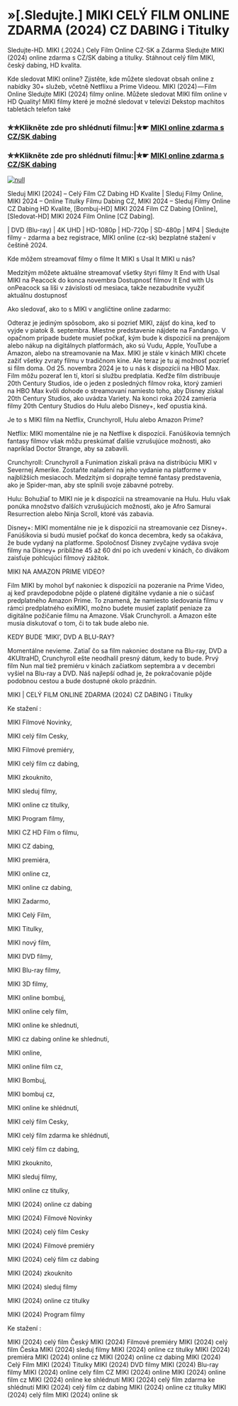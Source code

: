 # »[.Sledujte.] MIKI CELÝ FILM ONLINE ZDARMA (2024) CZ DABING i Titulky
Sledujte-HD. MIKI (.2024.) Cely Film Online CZ-SK a Zdarma
Sledujte MIKI (2024) online zdarma s CZ/SK dabing a titulky. Stáhnout celý film MIKI, český dabing, HD kvalita.

Kde sledovat MIKI online? Zjistěte, kde můžete sledovat obsah online z nabídky 30+ služeb, včetně Netflixu a Prime Videou. MIKI (2024) — Film Online Sledujte MIKI (2024) filmy online. Můžete sledovat MIKI film online v HD Quality! MIKI filmy které je možné sledovat v televizi Dekstop machitos tabletách telefon také

### ✮✮Klikněte zde pro shlédnutí filmu:|✮☛ [MIKI online zdarma s CZ/SK dabing](https://bit.ly/miki-cely-film-cz)

### ✮✮Klikněte zde pro shlédnutí filmu:|✮☛ [MIKI online zdarma s CZ/SK dabing](https://bit.ly/miki-cely-film-cz)

[![null](https://static.wixstatic.com/media/855a25_043b5abeb4ae4d35ac003198e7fe56ed~mv2.gif)](https://bit.ly/miki-cely-film-cz)

Sleduj MIKI [2024] – Celý Film CZ Dabing HD Kvalite | Sleduj Filmy Online, MIKI 2024 – Online Titulky Filmu Dabing CZ, MIKI 2024 – Sleduj Filmy Online CZ Dabing HD Kvalite, [Bombuj-HD] MIKI 2024 Film CZ Dabing [Online], [Sledovat-HD] MIKI 2024 Film Online [CZ Dabing].

| DVD (Blu-ray) | 4K UHD | HD-1080p | HD-720p | SD-480p | MP4 | Sledujte filmy - zdarma a bez registrace, MIKI online (cz-sk) bezplatné stažení v češtině 2024.

Kde môžem streamovať filmy o filme It MIKI s Usal It MIKI u nás?

Medzitým môžete aktuálne streamovať všetky štyri filmy It End with Usal MIKI na Peacock do konca novembra Dostupnosť filmov It End with Us onPeacock sa líši v závislosti od mesiaca, takže nezabudnite využiť aktuálnu dostupnosť

Ako sledovať, ako to s MIKI v angličtine online zadarmo:

Odteraz je jediným spôsobom, ako si pozrieť MIKI, zájsť do kina, keď to vyjde v piatok 8. septembra. Miestne predstavenie nájdete na Fandango. V opačnom prípade budete musieť počkať, kým bude k dispozícii na prenájom alebo nákup na digitálnych platformách, ako sú Vudu, Apple, YouTube a Amazon, alebo na streamovanie na Max. MIKI je stále v kinách MIKI chcete zažiť všetky zvraty filmu v tradičnom kine. Ale teraz je tu aj možnosť pozrieť si film doma. Od 25. novembra 2024 je to u nás k dispozícii na HBO Max. Film môžu pozerať len tí, ktorí si službu predplatia. Keďže film distribuuje 20th Century Studios, ide o jeden z posledných filmov roka, ktorý zamieri na HBO Max kvôli dohode o streamovaní namiesto toho, aby Disney získal 20th Century Studios, ako uvádza Variety. Na konci roka 2024 zamieria filmy 20th Century Studios do Hulu alebo Disney+, keď opustia kiná.

Je to s MIKI film na Netflix, Crunchyroll, Hulu alebo Amazon Prime?

Netflix: MIKI momentálne nie je na Netflixe k dispozícii. Fanúšikovia temných fantasy filmov však môžu preskúmať ďalšie vzrušujúce možnosti, ako napríklad Doctor Strange, aby sa zabavili.

Crunchyroll: Crunchyroll a Funimation získali práva na distribúciu MIKI v Severnej Amerike. Zostaňte naladení na jeho vydanie na platforme v najbližších mesiacoch. Medzitým si doprajte temné fantasy predstavenia, ako je Spider-man, aby ste splnili svoje zábavné potreby.

Hulu: Bohužiaľ to MIKI nie je k dispozícii na streamovanie na Hulu. Hulu však ponúka množstvo ďalších vzrušujúcich možností, ako je Afro Samurai Resurrection alebo Ninja Scroll, ktoré vás zabavia.

Disney+: MIKI momentálne nie je k dispozícii na streamovanie cez Disney+. Fanúšikovia si budú musieť počkať do konca decembra, kedy sa očakáva, že bude vydaný na platforme. Spoločnosť Disney zvyčajne vydáva svoje filmy na Disney+ približne 45 až 60 dní po ich uvedení v kinách, čo divákom zaisťuje pohlcujúci filmový zážitok.

MIKI NA AMAZON PRIME VIDEO?

Film MIKI by mohol byť nakoniec k dispozícii na pozeranie na Prime Video, aj keď pravdepodobne pôjde o platené digitálne vydanie a nie o súčasť predplatného Amazon Prime. To znamená, že namiesto sledovania filmu v rámci predplatného exiMIKI, možno budete musieť zaplatiť peniaze za digitálne požičanie filmu na Amazone. Však Crunchyroll. a Amazon ešte musia diskutovať o tom, či to tak bude alebo nie.

KEDY BUDE ‘MIKI’, DVD A BLU-RAY?

Momentálne nevieme. Zatiaľ čo sa film nakoniec dostane na Blu-ray, DVD a 4KUltraHD, Crunchyroll ešte neodhalil presný dátum, kedy to bude. Prvý film Nun mal tiež premiéru v kinách začiatkom septembra a v decembri vyšiel na Blu-ray a DVD. Náš najlepší odhad je, že pokračovanie pôjde podobnou cestou a bude dostupné okolo prázdnin.

MIKI | CELÝ FILM ONLINE ZDARMA (2024) CZ DABING i Titulky

Ke stažení :

MIKI Filmové Novinky,

MIKI celý film Cesky,

MIKI Filmové premiéry,

MIKI celý film cz dabing,

MIKI zkouknito,

MIKI sleduj filmy,

MIKI online cz titulky,

MIKI Program filmy,

MIKI CZ HD Film o filmu,

MIKI CZ dabing,

MIKI premiéra,

MIKI online cz,

MIKI online cz dabing,

MIKI Zadarmo,

MIKI Celý Film,

MIKI Titulky,

MIKI nový film,

MIKI DVD filmy,

MIKI Blu-ray filmy,

MIKI 3D filmy,

MIKI online bombuj,

MIKI online cely film,

MIKI online ke shlednuti,

MIKI cz dabing online ke shlednuti,

MIKI online,

MIKI online film cz,

MIKI Bombuj,

MIKI bombuj cz,

MIKI online ke shlédnutí,

MIKI celý film Cesky,

MIKI celý film zdarma ke shlédnutí,

MIKI celý film cz dabing,

MIKI zkouknito,

MIKI sleduj filmy,

MIKI online cz titulky,

MIKI (2024) online cz dabing

MIKI (2024) Filmové Novinky

MIKI (2024) celý film Cesky

MIKI (2024) Filmové premiéry

MIKI (2024) celý film cz dabing

MIKI (2024) zkouknito

MIKI (2024) sleduj filmy

MIKI (2024) online cz titulky

MIKI (2024) Program filmy

Ke stažení :

MIKI (2024) celý film Český MIKI (2024) Filmové premiéry MIKI (2024) celý film Česka MIKI (2024) sleduj filmy MIKI (2024) online cz titulky MIKI (2024) premiéra MIKI (2024) online cz MIKI (2024) online cz dabing MIKI (2024) Celý Film MIKI (2024) Titulky MIKI (2024) DVD filmy MIKI (2024) Blu-ray filmy MIKI (2024) online cely film CZ MIKI (2024) online MIKI (2024) online film cz MIKI (2024) online ke shlédnutí MIKI (2024) celý film zdarma ke shlédnutí MIKI (2024) celý film cz dabing MIKI (2024) online cz titulky MIKI (2024) celý film MIKI (2024) online sk

